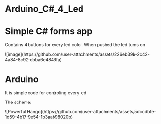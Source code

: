 # Arduino_C#_4_Led

<h1>Simple C# forms app</h1>
<p>Contains 4 buttons for every led color. When pushed the led turns on</p>
![image](https://github.com/user-attachments/assets/226eb39b-2c42-4a84-8c92-cbba6e4846fa)

<h1>Arduino</h1>
<p>It is simple code for controling every led</p>
<p>The scheme:</p>
![Powerful Hango](https://github.com/user-attachments/assets/5dccdbfe-1d59-4b17-9e54-1b3aab98020b)
